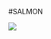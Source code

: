 #SALMON

<img src="http://www.denbighshirecountryside.org.uk/files/Salmon%20jumping%20-%20Walter%20Baxter.jpg">
